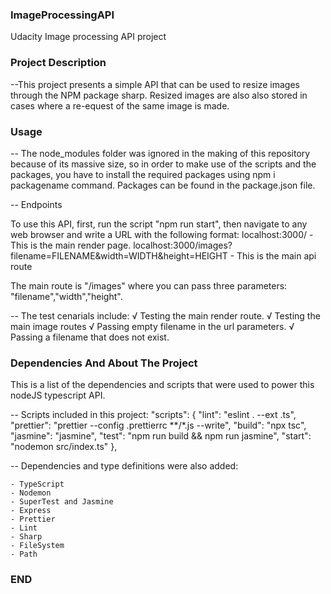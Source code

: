 ### ImageProcessingAPI ###
Udacity Image processing API project


### Project Description ###

--This project presents a simple API that can be used to resize images through the NPM package sharp. Resized images are also also stored in cases where a re-equest of the same image is made.

### Usage ###

-- The node_modules folder was ignored in the making of this repository because of its massive size, so in order to make use of the scripts and the packages, you have to install the required packages using npm i packagename command. Packages can be found in the package.json file.

-- Endpoints 

To use this API, first, run the script "npm run start", then navigate to any web browser and write a URL with the following format:
 localhost:3000/ -This is the main render page.
 localhost:3000/images?filename=FILENAME&width=WIDTH&height=HEIGHT - This is the main api route

The main route is "/images" where you can pass three parameters: "filename","width","height".


-- The test cenarials include:
    √ Testing the main render route.
    √ Testing the main image routes
    √ Passing empty filename in the url parameters.
    √ Passing a filename that does not exist.

### Dependencies And About The Project ###

This is a list of the dependencies and scripts that were used to power this nodeJS typescript  API.


-- Scripts included in this project:
   "scripts": {
    "lint": "eslint . --ext .ts",
    "prettier": "prettier --config .prettierrc **/*.js --write",
    "build": "npx tsc",
    "jasmine": "jasmine",
    "test": "npm run build && npm run jasmine",
    "start": "nodemon src/index.ts"
  },

-- Dependencies and type definitions were also added:
    
    - TypeScript
    - Nodemon
    - SuperTest and Jasmine
    - Express
    - Prettier
    - Lint
    - Sharp
    - FileSystem
    - Path


### END ###

